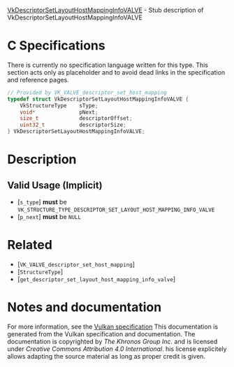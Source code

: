 [VkDescriptorSetLayoutHostMappingInfoVALVE](https://www.khronos.org/registry/vulkan/specs/1.3-extensions/man/html/VkDescriptorSetLayoutHostMappingInfoVALVE.html) - Stub description of VkDescriptorSetLayoutHostMappingInfoVALVE

# C Specifications
There is currently no specification language written for this type.
This section acts only as placeholder and to avoid dead links in the
specification and reference pages.
```c
// Provided by VK_VALVE_descriptor_set_host_mapping
typedef struct VkDescriptorSetLayoutHostMappingInfoVALVE {
    VkStructureType    sType;
    void*              pNext;
    size_t             descriptorOffset;
    uint32_t           descriptorSize;
} VkDescriptorSetLayoutHostMappingInfoVALVE;
```

# Description
## Valid Usage (Implicit)
-  [`s_type`] **must**  be `VK_STRUCTURE_TYPE_DESCRIPTOR_SET_LAYOUT_HOST_MAPPING_INFO_VALVE`
-  [`p_next`] **must**  be `NULL`

# Related
- [`VK_VALVE_descriptor_set_host_mapping`]
- [`StructureType`]
- [`get_descriptor_set_layout_host_mapping_info_valve`]

# Notes and documentation
For more information, see the [Vulkan specification](https://www.khronos.org/registry/vulkan/specs/1.3-extensions/html/vkspec.html)
This documentation is generated from the Vulkan specification and documentation.
The documentation is copyrighted by *The Khronos Group Inc.* and is licensed under *Creative Commons Attribution 4.0 International*.
his license explicitely allows adapting the source material as long as proper credit is given.
        